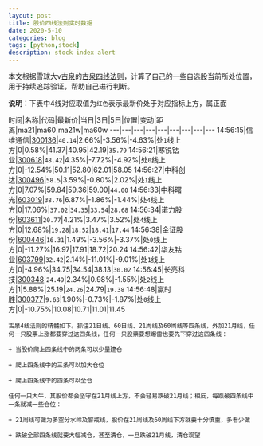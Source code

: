 ```yaml
---
layout: post
title: 股价四线法则实时数据
date: 2020-5-10
categories: blog
tags: [python,stock]
description: stock index alert
---
```



本文根据雪球大v[古泉](https://xueqiu.com/u/7148646888)的[古泉四线法则](https://xueqiu.com/7148646888/130498192)，计算了自己的一些自选股当前所处位置，用于持续追踪验证，帮助自己进行判断。

**说明**：下表中4线对应取值为`红色`表示最新价处于对应指标上方，属正面

时间|名称|代码|最新价|当日|3日|5日|位置|变动|距离|ma21|ma60|ma21w|ma60w
---|---|---|---|---|---|---|---|---
14:56:15|信维通信|[300136](https://xueqiu.com/S/SZ300136)|`40.14`|2.66%|-3.56%|-4.63%|处`1`线上方|0|0.58%|41.37|40.95|42.19|`35.79`
14:56:21|寒锐钴业|[300618](https://xueqiu.com/S/SZ300618)|`48.42`|4.35%|-7.72%|-4.92%|处`0`线上方|0|-12.54%|50.11|52.80|62.01|58.05
14:56:27|中科创达|[300496](https://xueqiu.com/S/SZ300496)|`58.5`|3.59%|-0.80%|2.02%|处`1`线上方|0|7.07%|59.84|59.36|59.00|`44.00`
14:56:33|中科曙光|[603019](https://xueqiu.com/S/SH603019)|`38.76`|6.87%|-1.86%|-1.44%|处`4`线上方|0|17.06%|`37.02`|`34.35`|`33.54`|`28.68`
14:56:34|诺力股份|[603611](https://xueqiu.com/S/SH603611)|`20.77`|4.21%|3.47%|3.52%|处`4`线上方|0|12.68%|`19.28`|`18.52`|`18.41`|`17.44`
14:56:38|金证股份|[600446](https://xueqiu.com/S/SH600446)|`16.31`|1.49%|-3.56%|-3.37%|处`0`线上方|0|-11.27%|16.97|17.91|18.72|20.24
14:56:42|华友钴业|[603799](https://xueqiu.com/S/SH603799)|`32.42`|2.14%|-11.01%|-9.01%|处`1`线上方|0|-4.96%|34.75|34.54|38.13|`30.02`
14:56:45|长亮科技|[300348](https://xueqiu.com/S/SZ300348)|`24.49`|2.34%|0.98%|-1.55%|处`2`线上方|1|5.88%|25.19|`24.26`|24.79|`19.38`
14:56:48|赢时胜|[300377](https://xueqiu.com/S/SZ300377)|`9.63`|1.90%|-0.73%|-1.87%|处`0`线上方|0|-10.75%|10.08|10.71|11.01|11.45

```
古泉4线法则的精髓如下。抓住21日线、60日线、21周线及60周线等四条线，外加21月线，任何一只股票上涨都要穿过这四条线，任何一只股票要想爆雷也要先下穿过这四条线：

+ 当股价爬上四条线中的两条可以少量建仓

+ 爬上四条线中的三条可以加大仓位

+ 爬上四条线中的四条可以全仓

任何一只大牛，其股价都会坚守在21月线上方，不会轻易跌破21月线；相反，每跌破四条线中一条就减一些仓位：

+ 21周线可做为多空分水岭及警戒线，股价在21周线及60周线下方就要十分慎重，多看少做

+ 跌破全部四条线就要大幅减仓，甚至清仓，一旦跌破21月线，清仓观望
```